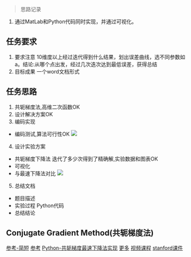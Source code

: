 > 思路记录
1. 通过MatLab和Python代码同时实现，并通过可视化。
## 任务要求
1. 要求注意
10维度以上经过迭代得到什么结果，划出误差曲线，选不同参数如a。结论:从哪个点出发，经过几次迭次达到最低误差，获得总结
2. 目标成果
一个word文档形式
## 任务思路
1. 共轭梯度法,高维二次函数OK
2. 设计解决方案OK
3. 编码实现
* 编码测试,算法可行性OK
![](https://img2020.cnblogs.com/blog/1162690/202010/1162690-20201021211029983-1741555723.png)

4. 设计实验方案
* 共轭梯度下降法
迭代了多少次得到了精确解,实验数据和图表OK
* 可视化
* 与最速下降法对比
![](https://img2020.cnblogs.com/blog/1162690/202010/1162690-20201023141636770-694512435.png)
5. 总结文档
* 题目描述
* 实验过程 Python代码
* 总结结论

## Conjugate Gradient Method(共轭梯度法)
[参考-简短](https://blog.csdn.net/m0_37783096/article/details/78316618)
[参考](https://blog.csdn.net/AlonewaitingNew/article/details/91126063?utm_medium=distribute.pc_relevant.none-task-blog-BlogCommendFromMachineLearnPai2-2.channel_param&depth_1-utm_source=distribute.pc_relevant.none-task-blog-BlogCommendFromMachineLearnPai2-2.channel_param)
[Python-共轭梯度最速下降法实现](https://blog.csdn.net/zhangweiguo_717/article/details/52823239)
[更多](https://www.baidu.com/s?ie=UTF-8&wd=Python%20%E5%85%B1%E8%BD%AD%E6%A2%AF%E5%BA%A6%E4%B8%8B%E9%99%8D)
[视频课程](https://www.bilibili.com/video/BV16a4y1t76z?from=search&seid=7091333202033946893)
[stanford课件](http://adl.stanford.edu/aa222/Lecture_Notes_files/CG_lecture.pdf)
